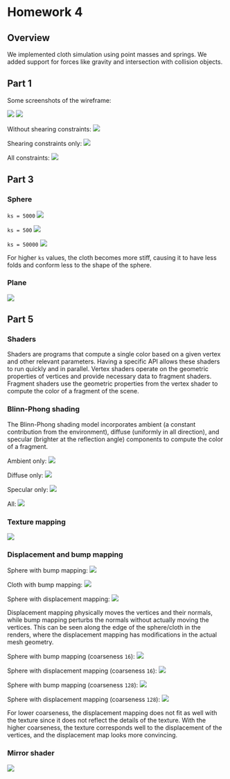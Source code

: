 # Homework 4

## Overview

We implemented cloth simulation using point masses and springs. We added support for forces like gravity and intersection with collision objects.

## Part 1

Some screenshots of the wireframe:

![](images/p1_full_mesh.png)
![](images/p1_zoomed_mesh.png)

Without shearing constraints:
![](images/p1_wo_shearing.png)

Shearing constraints only:
![](images/p1_shearing_only.png)

All constraints:
![](images/p1_all.png)

## Part 3

### Sphere

`ks = 5000`
![](images/p3_5000.png)

`ks = 500`
![](images/p3_500.png)

`ks = 50000`
![](images/p3_50000.png)

For higher `ks` values, the cloth becomes more stiff, causing it to have less folds and conform less to the shape of the sphere.

### Plane
![](images/p3_plane.png)

## Part 5

### Shaders

Shaders are programs that compute a single color based on a given vertex and other relevant parameters. Having a specific API allows these shaders to run quickly and in parallel.
Vertex shaders operate on the geometric properties of vertices and provide necessary data to fragment shaders. Fragment shaders use the geometric properties from the vertex shader
to compute the color of a fragment of the scene.

### Blinn-Phong shading

The Blinn-Phong shading model incorporates ambient (a constant contribution from the environment), diffuse (uniformly in all direction), and specular (brighter at the reflection angle) components to compute the color of a fragment.

Ambient only:
![](images/p5_t2_ambient_only.png)

Diffuse only:
![](images/p5_t2_diffuse_only.png)

Specular only:
![](images/p5_t2_specular_only.png)

All:
![](images/p5_t2_all.png)

### Texture mapping

![](images/p5_t3.png)

### Displacement and bump mapping

Sphere with bump mapping:
![](images/p5_sphere_bump.png)

Cloth with bump mapping:
![](images/p5_cloth_bump.png)

Sphere with displacement mapping:
![](images/p5_sphere_displacement.png)

Displacement mapping physically moves the vertices and their normals, while bump mapping perturbs the normals without
actually moving the vertices. This can be seen along the edge of the sphere/cloth in the renders, where the displacement mapping
has modifications in the actual mesh geometry.

Sphere with bump mapping (coarseness `16`):
![](images/p5_sphere_bump_16.png)

Sphere with displacement mapping (coarseness `16`):
![](images/p5_sphere_displacement_16.png)

Sphere with bump mapping (coarseness `128`):
![](images/p5_sphere_bump_128.png)

Sphere with displacement mapping (coarseness `128`):
![](images/p5_sphere_displacement_128.png)

For lower coarseness, the displacement mapping does not fit as well with the texture since it does not reflect the details of the texture.
With the higher coarseness, the texture corresponds well to the displacement of the vertices, and the displacement map looks more convincing.

### Mirror shader

![](images/p5_t5.png)
